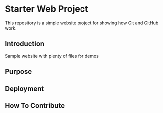 # Starter Web Project

This repository is a simple website project for showing how Git and GitHub work.

## Introduction

Sample website with plenty of files for demos

## Purpose

## Deployment

## How To Contribute